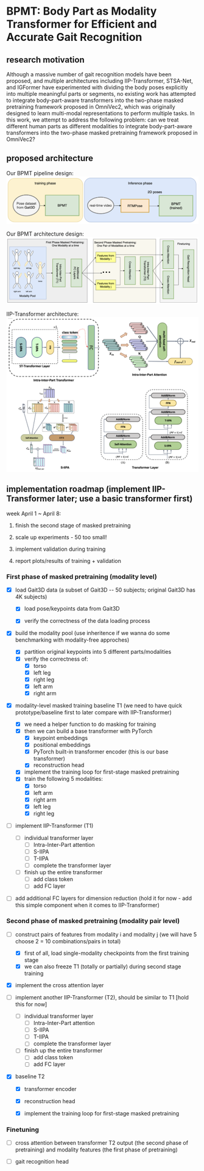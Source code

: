 # BPMT: Body Part as Modality Transformer for Efficient and Accurate Gait Recognition

## research motivation

Although a massive number of gait recognition models have been proposed, and multiple architectures including IIP-Transformer, STSA-Net, and IGFormer have experimented with dividing the body poses explicitly into multiple meaningful parts or segments, no existing work has attempted to integrate body-part-aware transformers into the two-phase masked pretraining framework proposed in OmniVec2, which
was originally designed to learn multi-modal representations to perform multiple tasks. In this work, we attempt to address the following problem: can we treat different human parts as different modalities to integrate body-part-aware transformers into the two-phase masked pretraining framework proposed in OmniVec2?

## proposed architecture

Our BPMT pipeline design:
![alt text](docs/BPMT_pipeline.png)

Our BPMT architecture design:
![alt text](docs/BPMT.png)

IIP-Transformer architecture:
![alt text](docs/IIP-Transformer.png)

## implementation roadmap (implement IIP-Transformer later; use a basic transformer first)

week April 1 ~ April 8: 

1) finish the second stage of masked pretraining

2) scale up experiments - 50 too small!

3) implement validation during training

4) report plots/results of training + validation

### First phase of masked pretraining (modality level)

- [x] load Gait3D data (a subset of Gait3D -- 50 subjects; original Gait3D has 4K subjects)

  - [x] load pose/keypoints data from Gait3D

  - [x] verify the correctness of the data loading process

- [x] build the modality pool (use inheritence if we wanna do some benchmarking with modality-free approches)
  - [x] partition original keypoints into 5 different parts/modalities
  - [x] verify the correctness of:
    - [x] torso
    - [x] left leg
    - [x] right leg
    - [x] left arm
    - [x] right arm

- [x] modality-level masked training baseline T1 (we need to have quick prototype/baseline first to later compare with IIP-Transformer)
  - [x] we need a helper function to do masking for training
  - [x] then we can build a base transformer with PyTorch
    - [x] keypoint embeddings
    - [x] positional embeddings
    - [x] PyTorch built-in transformer encoder (this is our base transformer)
    - [x] reconstruction head
  - [x] implement the training loop for first-stage masked pretraining
  - [x] train the following 5 modalities:
    - [x] torso
    - [x] left arm
    - [x] right arm
    - [x] left leg
    - [x] right leg

- [ ] implement IIP-Transformer (T1)
  - [ ] individual transformer layer
    - [ ] Intra-Inter-Part attention
    - [ ] S-IIPA
    - [ ] T-IIPA
    - [ ] complete the transformer layer

  - [ ] finish up the entire transformer
    - [ ] add class token
    - [ ] add FC layer

- [ ] add additional FC layers for dimension reduction (hold it for now - add this simple component when it comes to IIP-Transformer)

### Second phase of masked pretraining (modality pair level)

- [ ] construct pairs of features from modality i and modality j (we will have 5 choose 2 = 10 combinations/pairs in total)
  - [x] first of all, load single-modality checkpoints from the first training stage
  - [x] we can also freeze T1 (totally or partially) during second stage training

- [x] implement the cross attention layer

- [ ] implement another IIP-Transformer (T2), should be similar to T1 [hold this for now]
  - [ ] individual transformer layer
    - [ ] Intra-Inter-Part attention
    - [ ] S-IIPA
    - [ ] T-IIPA
    - [ ] complete the transformer layer

  - [ ] finish up the entire transformer
    - [ ] add class token
    - [ ] add FC layer
  
- [x] baseline T2
  - [x] transformer encoder
  - [x] reconstruction head

  - [x] implement the training loop for first-stage masked pretraining

### Finetuning

- [ ] cross attention between transformer T2 output (the second phase of pretraining) and modality features (the first phase of pretraining)

- [ ] gait recognition head

